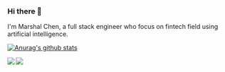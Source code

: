 ### Hi there 👋
I'm Marshal Chen, a full stack engineer who focus on fintech field using artificial intelligence.


<!--- 
  if you have forked this to use on your profile, 
  Change the `github-readme-stats.anuraghazra1.vercel.app` to `github-readme-stats.vercel.app` 
--->

[![Anurag's github stats](https://github-readme-stats.anuraghazra1.vercel.app/api?username=cymcsg&hide=[%22contribs%22,%22prs%22,%22issues%22]&show_icons=true&title_color=fff&icon_color=79ff97&text_color=9f9f9f&bg_color=151515)](https://github.com/cymcsg)

<a href="https://github.com/cymcsg/UltimateRecyclerView">
  <img align="left" src="https://github-readme-stats.anuraghazra1.vercel.app/api/pin/?username=cymcsg&repo=UltimateRecyclerView&title_color=fff&icon_color=79ff97&text_color=9f9f9f&bg_color=151515" />
</a>

<a href="https://github.com/cymcsg/UltimateAndroid">
  <img align="left" src="https://github-readme-stats.anuraghazra1.vercel.app/api/pin/?username=cymcsg&repo=UltimateAndroid&title_color=fff&icon_color=79ff97&text_color=9f9f9f&bg_color=151515" />
</a>

<!--
**cymcsg/cymcsg** is a ✨ _special_ ✨ repository because its `README.md` (this file) appears on your GitHub profile.

Here are some ideas to get you started:

- 🔭 I’m currently working on ...
- 🌱 I’m currently learning ...
- 👯 I’m looking to collaborate on ...
- 🤔 I’m looking for help with ...
- 💬 Ask me about ...
- 📫 How to reach me: ...
- 😄 Pronouns: ...
- ⚡ Fun fact: ...
-->
